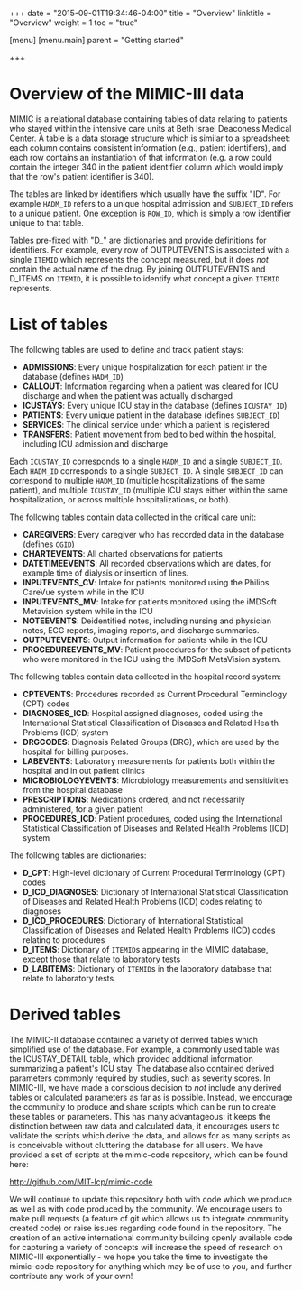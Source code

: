 +++
date = "2015-09-01T19:34:46-04:00"
title = "Overview"
linktitle = "Overview"
weight = 1
toc = "true"

[menu]
  [menu.main]
    parent = "Getting started"

+++


# Overview of the MIMIC-III data

MIMIC is a relational database containing tables of data relating to patients who stayed within the intensive care units at Beth Israel Deaconess Medical Center. A table is a data storage structure which is similar to a spreadsheet: each column contains consistent information (e.g., patient identifiers), and each row contains an instantiation of that information (e.g. a row could contain the integer 340 in the patient identifier column which would imply that the row's patient identifier is 340).

The tables are linked by identifiers which usually have the suffix "ID". For example `HADM_ID` refers to a unique hospital admission and `SUBJECT_ID` refers to a unique patient. One exception is `ROW_ID`, which is simply a row identifier unique to that table.

Tables pre-fixed with "D\_" are dictionaries and provide definitions for identifiers. For example, every row of OUTPUTEVENTS is associated with a single `ITEMID` which represents the concept measured, but it does *not* contain the actual name of the drug. By joining OUTPUTEVENTS and D_ITEMS on `ITEMID`, it is possible to identify what concept a given `ITEMID` represents.

# List of tables

The following tables are used to define and track patient stays:

 - **ADMISSIONS**: Every unique hospitalization for each patient in the database (defines `HADM_ID`)
 - **CALLOUT**: Information regarding when a patient was cleared for ICU discharge and when the patient was actually discharged
 - **ICUSTAYS**: Every unique ICU stay in the database (defines `ICUSTAY_ID`)
 - **PATIENTS**: Every unique patient in the database (defines `SUBJECT_ID`)
 - **SERVICES**: The clinical service under which a patient is registered
 - **TRANSFERS**: Patient movement from bed to bed within the hospital, including ICU admission and discharge

Each `ICUSTAY_ID` corresponds to a single `HADM_ID` and a single `SUBJECT_ID`. Each `HADM_ID` corresponds to a single `SUBJECT_ID`. A single `SUBJECT_ID` can correspond to multiple `HADM_ID` (multiple hospitalizations of the same patient), and multiple `ICUSTAY_ID` (multiple ICU stays either within the same hospitalization, or across multiple hospitalizations, or both).

The following tables contain data collected in the critical care unit:

 - **CAREGIVERS**: Every caregiver who has recorded data in the database (defines `CGID`)
 - **CHARTEVENTS**: All charted observations for patients
 - **DATETIMEEVENTS**: All recorded observations which are dates, for example time of dialysis or insertion of lines.
 - **INPUTEVENTS_CV**: Intake for patients monitored using the Philips CareVue system while in the ICU
 - **INPUTEVENTS_MV**: Intake for patients monitored using the iMDSoft Metavision system while in the ICU
 - **NOTEEVENTS**: Deidentified notes, including nursing and physician notes, ECG reports, imaging reports, and discharge summaries.
 - **OUTPUTEVENTS**: Output information for patients while in the ICU
 - **PROCEDUREEVENTS_MV**: Patient procedures for the subset of patients who were monitored in the ICU using the iMDSoft MetaVision system. 

The following tables contain data collected in the hospital record system:

 - **CPTEVENTS**: Procedures recorded as Current Procedural Terminology (CPT) codes
 - **DIAGNOSES_ICD**: Hospital assigned diagnoses, coded using the International Statistical Classification of Diseases and Related Health Problems (ICD) system
 - **DRGCODES**: Diagnosis Related Groups (DRG), which are used by the hospital for billing purposes.
 - **LABEVENTS**: Laboratory measurements for patients both within the hospital and in out patient clinics
 - **MICROBIOLOGYEVENTS**: Microbiology measurements and sensitivities from the hospital database
 - **PRESCRIPTIONS**: Medications ordered, and not necessarily administered, for a given patient
 - **PROCEDURES_ICD**: Patient procedures, coded using the International Statistical Classification of Diseases and Related Health Problems (ICD) system

The following tables are dictionaries:

 - **D_CPT**: High-level dictionary of Current Procedural Terminology (CPT) codes
 - **D_ICD_DIAGNOSES**: Dictionary of International Statistical Classification of Diseases and Related Health Problems (ICD) codes relating to diagnoses
 - **D_ICD_PROCEDURES**: Dictionary of International Statistical Classification of Diseases and Related Health Problems (ICD) codes relating to procedures
 - **D_ITEMS**: Dictionary of `ITEMID`s appearing in the MIMIC database, except those that relate to laboratory tests
 - **D_LABITEMS**: Dictionary of `ITEMID`s in the laboratory database that relate to laboratory tests

# Derived tables

The MIMIC-II database contained a variety of derived tables which simplified use of the database. For example, a commonly used table was the ICUSTAY_DETAIL table, which provided additional information summarizing a patient's ICU stay. The database also contained derived parameters commonly required by studies, such as severity scores. In MIMIC-III, we have made a conscious decision to *not* include any derived tables or calculated parameters as far as is possible. Instead, we encourage the community to produce and share scripts which can be run to create these tables or parameters. This has many advantageous: it keeps the distinction between raw data and calculated data, it encourages users to validate the scripts which derive the data, and allows for as many scripts as is conceivable without cluttering the database for all users. We have provided a set of scripts at the mimic-code repository, which can be found here:

http://github.com/MIT-lcp/mimic-code

We will continue to update this repository both with code which we produce as well as with code produced by the community. We encourage users to make pull requests (a feature of git which allows us to integrate community created code) or raise issues regarding code found in the repository. The creation of an active international community building openly available code for capturing a variety of concepts will increase the speed of research on MIMIC-III exponentially - we hope you take the time to investigate the mimic-code repository for anything which may be of use to you, and further contribute any work of your own!
